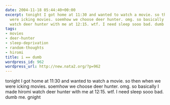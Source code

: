 ```yaml
---
date: 2004-11-18 05:44:40+00:00
excerpt: tonight I got home at 11:30 and wanted to watch a movie. so then when we
  were icking movies. soemhow we choose deer hunter. omg. so basically I made hiromi
  watch deer hunter with me at 12:15. wtf. I need sleep sooo bad. dumb me. gnight
tags:
- movies
- deer-hunter
- sleep-deprivation
- random-thoughts
- hiromi
title: i == dumb
wordpress_id: 962
wordpress_url: http://new.nata2.org/?p=962
---
```


tonight I got home at 11:30 and wanted to watch a movie. so then when we were icking movies. soemhow we choose deer hunter. omg. so basically I made hiromi watch deer hunter with me at 12:15. wtf. I need sleep sooo bad. dumb me. gnight